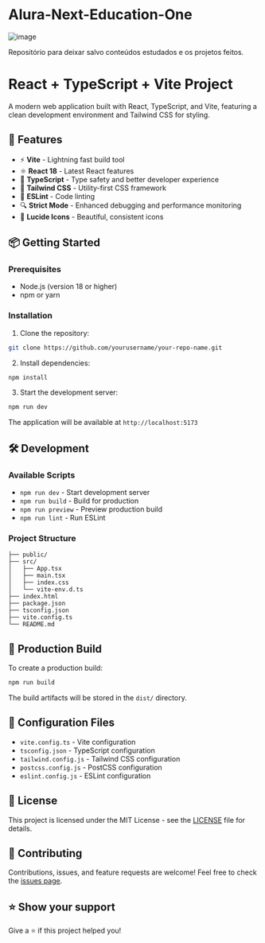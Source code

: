 # Alura-Next-Education-One
![image](https://github.com/user-attachments/assets/658cd75b-7713-43ae-8c86-39d0c4a4342e)

Repositório para deixar salvo conteúdos estudados e os projetos feitos.

# React + TypeScript + Vite Project

A modern web application built with React, TypeScript, and Vite, featuring a clean development environment and Tailwind CSS for styling.

## 🚀 Features

- ⚡️ **Vite** - Lightning fast build tool
- ⚛️ **React 18** - Latest React features
- 📝 **TypeScript** - Type safety and better developer experience
- 🎨 **Tailwind CSS** - Utility-first CSS framework
- 🎯 **ESLint** - Code linting
- 🔍 **Strict Mode** - Enhanced debugging and performance monitoring
- 🎁 **Lucide Icons** - Beautiful, consistent icons

## 📦 Getting Started

### Prerequisites

- Node.js (version 18 or higher)
- npm or yarn

### Installation

1. Clone the repository:
```bash
git clone https://github.com/yourusername/your-repo-name.git
```

2. Install dependencies:
```bash
npm install
```

3. Start the development server:
```bash
npm run dev
```

The application will be available at `http://localhost:5173`

## 🛠️ Development

### Available Scripts

- `npm run dev` - Start development server
- `npm run build` - Build for production
- `npm run preview` - Preview production build
- `npm run lint` - Run ESLint

### Project Structure

```
├── public/
├── src/
│   ├── App.tsx
│   ├── main.tsx
│   ├── index.css
│   └── vite-env.d.ts
├── index.html
├── package.json
├── tsconfig.json
├── vite.config.ts
└── README.md
```

## 🎯 Production Build

To create a production build:

```bash
npm run build
```

The build artifacts will be stored in the `dist/` directory.

## 🔧 Configuration Files

- `vite.config.ts` - Vite configuration
- `tsconfig.json` - TypeScript configuration
- `tailwind.config.js` - Tailwind CSS configuration
- `postcss.config.js` - PostCSS configuration
- `eslint.config.js` - ESLint configuration

## 📝 License

This project is licensed under the MIT License - see the [LICENSE](LICENSE) file for details.

## 🤝 Contributing

Contributions, issues, and feature requests are welcome! Feel free to check the [issues page](https://github.com/yourusername/your-repo-name/issues).

## ⭐️ Show your support

Give a ⭐️ if this project helped you!
